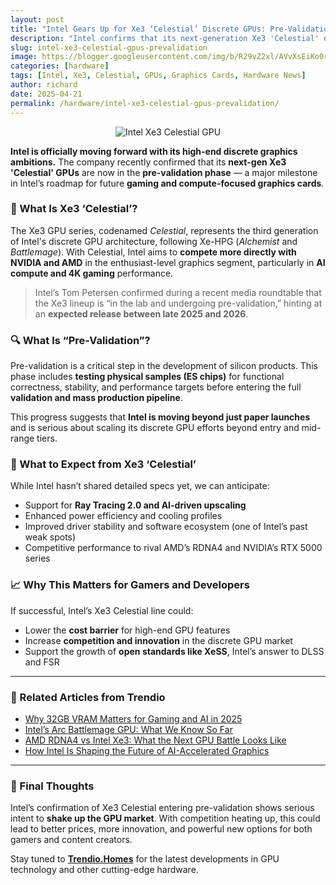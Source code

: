 ```yaml
---
layout: post
title: "Intel Gears Up for Xe3 ‘Celestial’ Discrete GPUs: Pre-Validation Phase Begins"
description: "Intel confirms that its next-generation Xe3 'Celestial' discrete GPUs are in pre-validation, marking a major step toward future high-end gaming and compute solutions."
slug: intel-xe3-celestial-gpus-prevalidation
image: https://blogger.googleusercontent.com/img/b/R29vZ2xl/AVvXsEiKo0rEjv5M68cjzpua7Lbq3onYW9tN5TH8eYLbPipnARH6hOEvACmGU2rfrTs-LoPszffipz3RiYWtABeSHfc5dryIwxCE16DZThI1oPwt7083VkXt8srcmO1SOVg_w0SL1j1W-AM6OS7qtUyyYc-edL1ILPsRu8FhH_q6GvG86JtvlUqFox5xFwgiEx8/s1200/intel-xe3-celestial-gpus-prevalidation.jpg
categories: [hardware]
tags: [Intel, Xe3, Celestial, GPUs, Graphics Cards, Hardware News]
author: richard
date: 2025-04-21
permalink: /hardware/intel-xe3-celestial-gpus-prevalidation/
---
```


<div style="text-align: center;">
  <img src="https://blogger.googleusercontent.com/img/b/R29vZ2xl/AVvXsEiKo0rEjv5M68cjzpua7Lbq3onYW9tN5TH8eYLbPipnARH6hOEvACmGU2rfrTs-LoPszffipz3RiYWtABeSHfc5dryIwxCE16DZThI1oPwt7083VkXt8srcmO1SOVg_w0SL1j1W-AM6OS7qtUyyYc-edL1ILPsRu8FhH_q6GvG86JtvlUqFox5xFwgiEx8/s1200/intel-xe3-celestial-gpus-prevalidation.jpg" alt="Intel Xe3 Celestial GPU" />
</div>

**Intel is officially moving forward with its high-end discrete graphics ambitions.** The company recently confirmed that its **next-gen Xe3 'Celestial' GPUs** are now in the **pre-validation phase** — a major milestone in Intel’s roadmap for future **gaming and compute-focused graphics cards**.

### 🚀 What Is Xe3 ‘Celestial’?

The Xe3 GPU series, codenamed *Celestial*, represents the third generation of Intel's discrete GPU architecture, following Xe-HPG (*Alchemist* and *Battlemage*). With Celestial, Intel aims to **compete more directly with NVIDIA and AMD** in the enthusiast-level graphics segment, particularly in **AI compute and 4K gaming** performance.

> Intel’s Tom Petersen confirmed during a recent media roundtable that the Xe3 lineup is “in the lab and undergoing pre-validation,” hinting at an **expected release between late 2025 and 2026**.

### 🔍 What Is “Pre-Validation”?

Pre-validation is a critical step in the development of silicon products. This phase includes **testing physical samples (ES chips)** for functional correctness, stability, and performance targets before entering the full **validation and mass production pipeline**.

This progress suggests that **Intel is moving beyond just paper launches** and is serious about scaling its discrete GPU efforts beyond entry and mid-range tiers.

### 🎯 What to Expect from Xe3 ‘Celestial’

While Intel hasn’t shared detailed specs yet, we can anticipate:

- Support for **Ray Tracing 2.0 and AI-driven upscaling**
- Enhanced power efficiency and cooling profiles
- Improved driver stability and software ecosystem (one of Intel’s past weak spots)
- Competitive performance to rival AMD’s RDNA4 and NVIDIA’s RTX 5000 series

### 📈 Why This Matters for Gamers and Developers

If successful, Intel’s Xe3 Celestial line could:

- Lower the **cost barrier** for high-end GPU features
- Increase **competition and innovation** in the discrete GPU market
- Support the growth of **open standards like XeSS**, Intel’s answer to DLSS and FSR

---

### 🔗 Related Articles from Trendio

- [Why 32GB VRAM Matters for Gaming and AI in 2025](/hardware/why-32gb-vram-matters/)
- [Intel’s Arc Battlemage GPU: What We Know So Far](/hardware/intel-arc-battlemage-gpu/)
- [AMD RDNA4 vs Intel Xe3: What the Next GPU Battle Looks Like](/hardware/amd-vs-intel-next-gen-gpu/)
- [How Intel Is Shaping the Future of AI-Accelerated Graphics](/hardware/intel-ai-graphics/)

---

### 💬 Final Thoughts

Intel’s confirmation of Xe3 Celestial entering pre-validation shows serious intent to **shake up the GPU market**. With competition heating up, this could lead to better prices, more innovation, and powerful new options for both gamers and content creators.

Stay tuned to **[Trendio.Homes](https://www.trendio.homes/)** for the latest developments in GPU technology and other cutting-edge hardware.

